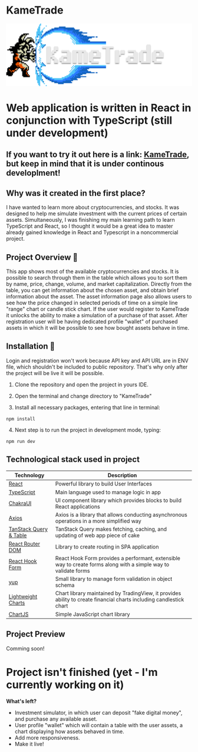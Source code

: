 # KameTrade

![KameTrade](./public/assets/logo/Dark-version.svg)

# Web application is written in React in conjunction with TypeScript (still under development)

## If you want to try it out here is a link: [KameTrade](https://kame-trade.vercel.app/), but keep in mind that it is under continous developlment!

## Why was it created in the first place?

I have wanted to learn more about cryptocurrencies, and stocks. It was designed to help me simulate investment with the current prices of certain assets. Simultaneously, I was finishing my main learning path to learn TypeScript and React, so I thought it would be a great idea to master already gained knowledge in React and Typescript in a noncommercial project.

## Project Overview 📝

This app shows most of the available cryptocurrencies and stocks. It is possible to search through them in the table which allows you to sort them by name, price, change, volume, and market capitalization. Directly from the table, you can get information about the chosen asset, and obtain brief information about the asset. The asset information page also allows users to see how the price changed in selected periods of time on a simple line "range" chart or candle stick chart. If the user would register to KameTrade it unlocks the ability to make a simulation of a purchase of that asset. After registration user will be having dedicated profile "wallet" of purchased assets in which it will be possible to see how bought assets behave in time.

## Installation :minidisc:

Login and registration won't work because API key and API URL are in ENV file, which shouldn't be included to public repository. That's why only after the project will be live it will be possible.

1. Clone the repository and open the project in yours IDE.

2. Open the terminal and change directory to "KameTrade"

3. Install all necessary packages, entering that line in terminal:

```
npm install
```

4. Next step is to run the project in development mode, typing:

```
npm run dev
```

## Technological stack used in project

| Technology                                                            | Description                                                                                                         |
| --------------------------------------------------------------------- | ------------------------------------------------------------------------------------------------------------------- |
| [React](https://react.dev/)                                           | Powerful library to build User Interfaces                                                                           |
| [TypeScript](https://www.typescriptlang.org/)                         | Main language used to manage logic in app                                                                           |
| [ChakraUI](https://chakra-ui.com/)                                    | UI component library which provides blocks to build React applications                                              |
| [Axios](https://axios-http.com/docs/intro)                            | Axios is a library that allows conducting asynchronous operations in a more simplified way                          |
| [TanStack Query & Table](https://tanstack.com/)                       | TanStack Query makes fetching, caching, and updating of web app piece of cake                                       |
| [React Router DOM](https://reactrouter.com/en/main)                   | Library to create routing in SPA application                                                                        |
| [React Hook Form](https://react-hook-form.com/)                       | React Hook Form provides a performant, extensible way to create forms along with a simple way to validate forms     |
| [yup](https://github.com/jquense/yup)                                 | Small library to manage form validation in object schema                                                            |
| [Lightweight Charts](https://www.tradingview.com/lightweight-charts/) | Chart library maintained by TradingView, it provides ability to create financial charts including candlestick chart |
| [ChartJS](https://www.chartjs.org/)                                   | Simple JavaScript chart library                                                                                     |

## Project Preview

Comming soon!

# Project isn't finished (yet - I'm currently working on it)

**What's left?**

-   Investment simulator, in which user can deposit "fake digital money", and purchase any available asset.
-   User profile "wallet" which will contain a table with the user assets, a chart displaying how assets behaved in time.
-   Add more responsiveness.
-   Make it live!
